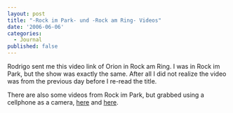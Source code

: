 ```yaml
---
layout: post
title: "-Rock im Park- und -Rock am Ring- Videos"
date: '2006-06-06'
categories:
  - Journal
published: false
---
```


Rodrigo sent me this video link of Orion in Rock am Ring. I was in Rock im Park, but the show was exactly the same. After all I did not realize the video was from the previous day before I re-read the title.

There are also some videos from Rock im Park, but grabbed using a cellphone as a camera, [here](http://www.youtube.com/watch?v=s-k2_hKvgzY) and [here](http://www.youtube.com/watch?v=K5kF93gMGtM).

